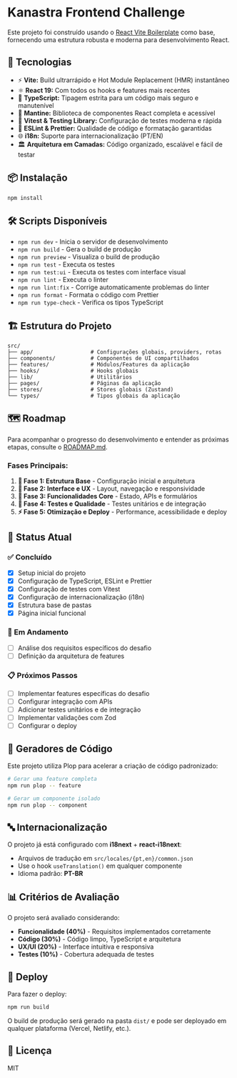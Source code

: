 # Kanastra Frontend Challenge

Este projeto foi construído usando o [React Vite Boilerplate](https://github.com/tiagovilasboas/react-vite-boilerplate) como base, fornecendo uma estrutura robusta e moderna para desenvolvimento React.

## 🚀 Tecnologias

- ⚡️ **Vite:** Build ultrarrápido e Hot Module Replacement (HMR) instantâneo
- ⚛️ **React 19:** Com todos os hooks e features mais recentes
- 🔵 **TypeScript:** Tipagem estrita para um código mais seguro e manutenível
- 🎨 **Mantine:** Biblioteca de componentes React completa e acessível
- 🧪 **Vitest & Testing Library:** Configuração de testes moderna e rápida
- 📐 **ESLint & Prettier:** Qualidade de código e formatação garantidas
- 🌐 **i18n:** Suporte para internacionalização (PT/EN)
- 🏛️ **Arquitetura em Camadas:** Código organizado, escalável e fácil de testar

## 📦 Instalação

```bash
npm install
```

## 🛠️ Scripts Disponíveis

- `npm run dev` - Inicia o servidor de desenvolvimento
- `npm run build` - Gera o build de produção
- `npm run preview` - Visualiza o build de produção
- `npm run test` - Executa os testes
- `npm run test:ui` - Executa os testes com interface visual
- `npm run lint` - Executa o linter
- `npm run lint:fix` - Corrige automaticamente problemas do linter
- `npm run format` - Formata o código com Prettier
- `npm run type-check` - Verifica os tipos TypeScript

## 🏗️ Estrutura do Projeto

```
src/
├── app/                  # Configurações globais, providers, rotas
├── components/           # Componentes de UI compartilhados
├── features/             # Módulos/Features da aplicação
├── hooks/                # Hooks globais
├── lib/                  # Utilitários
├── pages/                # Páginas da aplicação
├── stores/               # Stores globais (Zustand)
└── types/                # Tipos globais da aplicação
```

## 🗺️ Roadmap

Para acompanhar o progresso do desenvolvimento e entender as próximas etapas, consulte o [ROADMAP.md](./ROADMAP.md).

### Fases Principais:

1. **🚀 Fase 1: Estrutura Base** - Configuração inicial e arquitetura
2. **🎨 Fase 2: Interface e UX** - Layout, navegação e responsividade
3. **🔧 Fase 3: Funcionalidades Core** - Estado, APIs e formulários
4. **🧪 Fase 4: Testes e Qualidade** - Testes unitários e de integração
5. **⚡ Fase 5: Otimização e Deploy** - Performance, acessibilidade e deploy

## 🎯 Status Atual

### ✅ Concluído

- [x] Setup inicial do projeto
- [x] Configuração de TypeScript, ESLint e Prettier
- [x] Configuração de testes com Vitest
- [x] Configuração de internacionalização (i18n)
- [x] Estrutura base de pastas
- [x] Página inicial funcional

### 🔄 Em Andamento

- [ ] Análise dos requisitos específicos do desafio
- [ ] Definição da arquitetura de features

### 📋 Próximos Passos

- [ ] Implementar features específicas do desafio
- [ ] Configurar integração com APIs
- [ ] Adicionar testes unitários e de integração
- [ ] Implementar validações com Zod
- [ ] Configurar o deploy

## 🧩 Geradores de Código

Este projeto utiliza Plop para acelerar a criação de código padronizado:

```bash
# Gerar uma feature completa
npm run plop -- feature

# Gerar um componente isolado
npm run plop -- component
```

## 🔤 Internacionalização

O projeto já está configurado com **i18next** + **react-i18next**:

- Arquivos de tradução em `src/locales/{pt,en}/common.json`
- Use o hook `useTranslation()` em qualquer componente
- Idioma padrão: **PT-BR**

## 📊 Critérios de Avaliação

O projeto será avaliado considerando:

- **Funcionalidade (40%)** - Requisitos implementados corretamente
- **Código (30%)** - Código limpo, TypeScript e arquitetura
- **UX/UI (20%)** - Interface intuitiva e responsiva
- **Testes (10%)** - Cobertura adequada de testes

## 🚀 Deploy

Para fazer o deploy:

```bash
npm run build
```

O build de produção será gerado na pasta `dist/` e pode ser deployado em qualquer plataforma (Vercel, Netlify, etc.).

## 📝 Licença

MIT
